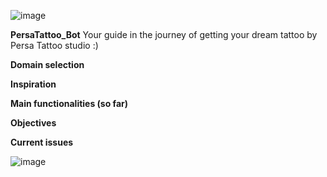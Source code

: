 ![image](https://github.com/Kleo-Karap/My_chatbot/assets/117507917/1d894c6c-5005-49e6-b913-0ad212eaf853)

**PersaTattoo_Bot** 
Your guide in the journey of getting your dream tattoo by Persa Tattoo studio :)



**Domain selection**

**Inspiration**

**Main functionalities (so far)**

**Objectives**


**Current issues** 

![image](https://github.com/Kleo-Karap/My_chatbot/assets/117507917/fe2bf29e-34a5-4dc7-b49c-f37991004d15)
